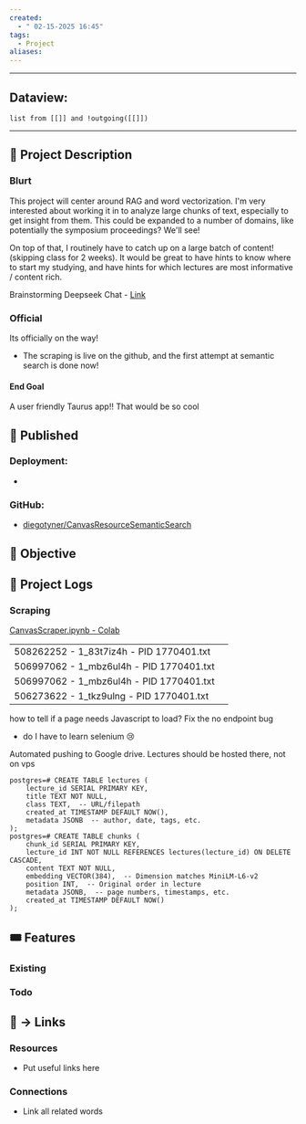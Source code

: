 ```yaml
---
created:
  - " 02-15-2025 16:45"
tags:
  - Project
aliases:
---
```


---
## Dataview:
```dataview
list from [[]] and !outgoing([[]])
```
---





## 🧾 Project Description
### Blurt
This project will center around RAG and word vectorization. I'm very interested about working it in to analyze large chunks of text, especially to get insight from them. This could be expanded to a number of domains, like potentially the symposium proceedings? We'll see!

On top of that, I routinely have to catch up on a large batch of content! (skipping class for 2 weeks). It would be great to have hints to know where to start my studying, and have hints for which lectures are most informative / content rich.

Brainstorming Deepseek Chat - [Link](https://chat.deepseek.com/a/chat/s/b9cfe872-3d54-4de4-add9-d10f60a6cebb)



### Official
Its officially on the way! 
- The scraping is live on the github, and the first attempt at semantic search is done now!

#### End Goal
A user friendly Taurus app!!
That would be so cool

## 🧲 Published
### Deployment:
- 
### GitHub:
- [diegotyner/CanvasResourceSemanticSearch](https://github.com/diegotyner/CanvasResourceSemanticSearch)

## 🎯 Objective



## 📂 Project Logs 
### Scraping
[CanvasScraper.ipynb - Colab](https://colab.research.google.com/drive/1Fl0s4iHAERl-8EFlKyZPbKmBapxZ0yte#scrollTo=449BHrBX8nIh)

|                                          |     |
| ---------------------------------------- | --- |
| 508262252 - 1_83t7iz4h - PID 1770401.txt |     |
| 506997062 - 1_mbz6ul4h - PID 1770401.txt |     |
| 506997062 - 1_mbz6ul4h - PID 1770401.txt |     |
| 506273622 - 1_tkz9ulng - PID 1770401.txt |     |
how to tell if a page needs Javascript to load? Fix the no endpoint bug
- do I have to learn selenium 😢

Automated pushing to Google drive. Lectures should be hosted there, not on vps


```
postgres=# CREATE TABLE lectures (
    lecture_id SERIAL PRIMARY KEY,
    title TEXT NOT NULL,
    class TEXT,  -- URL/filepath
    created_at TIMESTAMP DEFAULT NOW(),
    metadata JSONB  -- author, date, tags, etc.
);
postgres=# CREATE TABLE chunks (
    chunk_id SERIAL PRIMARY KEY,
    lecture_id INT NOT NULL REFERENCES lectures(lecture_id) ON DELETE CASCADE,
    content TEXT NOT NULL,
    embedding VECTOR(384),  -- Dimension matches MiniLM-L6-v2
    position INT,  -- Original order in lecture
    metadata JSONB,  -- page numbers, timestamps, etc.
    created_at TIMESTAMP DEFAULT NOW()
);
```

## 🎟 Features
### Existing


### Todo



## 🔗 -> Links
### Resources
- Put useful links here

### Connections
- Link all related words


